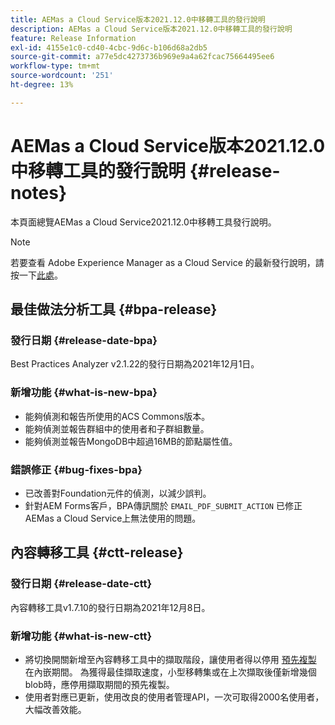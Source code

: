 ```yaml
---
title: AEMas a Cloud Service版本2021.12.0中移轉工具的發行說明
description: AEMas a Cloud Service版本2021.12.0中移轉工具的發行說明
feature: Release Information
exl-id: 4155e1c0-cd40-4cbc-9d6c-b106d68a2db5
source-git-commit: a77e5dc4273736b969e9a4a62fcac75664495ee6
workflow-type: tm+mt
source-wordcount: '251'
ht-degree: 13%

---
```


# AEMas a Cloud Service版本2021.12.0中移轉工具的發行說明 {#release-notes}

本頁面總覽AEMas a Cloud Service2021.12.0中移轉工具發行說明。

>[!NOTE]
>若要查看 Adobe Experience Manager as a Cloud Service 的最新發行說明，請按一下[此處](https://experienceleague.adobe.com/docs/experience-manager-cloud-service/release-notes/release-notes/release-notes-current.html)。

## 最佳做法分析工具 {#bpa-release}

### 發行日期 {#release-date-bpa}

Best Practices Analyzer v2.1.22的發行日期為2021年12月1日。

### 新增功能 {#what-is-new-bpa}

* 能夠偵測和報告所使用的ACS Commons版本。
* 能夠偵測並報告群組中的使用者和子群組數量。
* 能夠偵測並報告MongoDB中超過16MB的節點屬性值。

### 錯誤修正 {#bug-fixes-bpa}

* 已改善對Foundation元件的偵測，以減少誤判。
* 針對AEM Forms客戶，BPA傳訊關於 `EMAIL_PDF_SUBMIT_ACTION` 已修正AEMas a Cloud Service上無法使用的問題。


## 內容轉移工具 {#ctt-release}

### 發行日期 {#release-date-ctt}

內容轉移工具v1.7.10的發行日期為2021年12月8日。

### 新增功能 {#what-is-new-ctt}

* 將切換開關新增至內容轉移工具中的擷取階段，讓使用者得以停用 [預先複製](https://experienceleague.adobe.com/docs/experience-manager-cloud-service/moving/cloud-migration/content-transfer-tool/handling-large-content-repositories.html) 在內嵌期間。 為獲得最佳擷取速度，小型移轉集或在上次擷取後僅新增幾個blob時，應停用擷取期間的預先複製。
* 使用者對應已更新，使用改良的使用者管理API，一次可取得2000名使用者，大幅改善效能。

